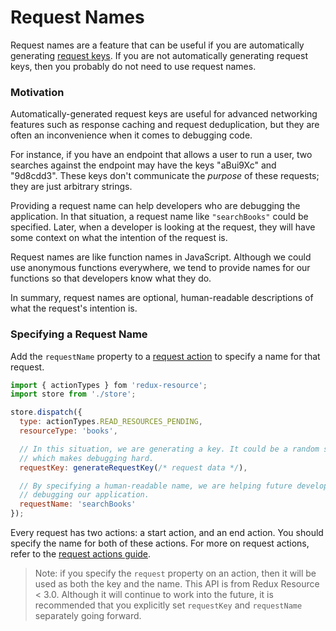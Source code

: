 # Request Names

Request names are a feature that can be useful if you are automatically
generating [request keys](/docs/requests/request-keys.md). If you are
not automatically generating request keys, then you probably do not need
to use request names.

### Motivation

Automatically-generated request keys are useful for advanced networking features
such as response caching and request deduplication, but they are often an inconvenience
when it comes to debugging code.

For instance, if you have an endpoint that allows a user to run a user, two
searches against the endpoint may have the keys "aBui9Xc" and "9d8cdd3". These keys
don't communicate the _purpose_ of these requests; they are just arbitrary strings.

Providing a request name can help developers who are debugging the application.
In that situation, a request name like `"searchBooks"` could be specified. Later,
when a developer is looking at the request, they will have some context on what
the intention of the request is.

Request names are like function names in JavaScript. Although we could use anonymous
functions everywhere, we tend to provide names for our functions so that developers know what
they do.

In summary, request names are optional, human-readable descriptions of what the
request's intention is.

### Specifying a Request Name

Add the `requestName` property to a [request action](./request-actions.md) to specify a
name for that request.

```js
import { actionTypes } fom 'redux-resource';
import store from './store';

store.dispatch({
  type: actionTypes.READ_RESOURCES_PENDING,
  resourceType: 'books',

  // In this situation, we are generating a key. It could be a random string of data,
  // which makes debugging hard.
  requestKey: generateRequestKey(/* request data */),

  // By specifying a human-readable name, we are helping future developers out who are
  // debugging our application.
  requestName: 'searchBooks'
});
```

Every request has two actions: a start action, and an end action. You should specify the
name for both of these actions. For more on request actions, refer to the
[request actions guide](/docs/requests/request-actions.md).

> Note: if you specify the `request` property on an action, then it will be used
> as both the key and the name. This API is from Redux Resource < 3.0. Although
> it will continue to work into the future, it is recommended that you explicitly
> set `requestKey` and `requestName` separately going forward.
